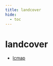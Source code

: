 ```yaml
---
title: landcover
hide:
  - toc
---
```


# landcover

- [lcmap](https://cu-esiil.github.io/data-library/library/lcmap/)  
  <small></small>